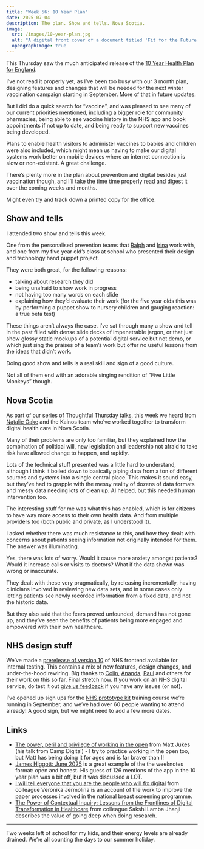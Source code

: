 ```yaml
---
title: "Week 56: 10 Year Plan"
date: 2025-07-04
description: The plan. Show and tells. Nova Scotia.
image:
  src: /images/10-year-plan.jpg
  alt: "A digital front cover of a document titled 'Fit for the Future: 10 Year Health Plan for England', with the NHS logo, the UK Government crown, the date July 2025, and a stock photo of a DNA double helix."
  opengraphImage: true
---
```


This Thursday saw the much anticipated release of the [10 Year Health Plan for England](https://www.gov.uk/government/publications/10-year-health-plan-for-england-fit-for-the-future).

I’ve not read it properly yet, as I’ve been too busy with our 3 month plan, designing features and changes that will be needed for the next winter vaccination campaign starting in September. More of that in future updates.

But I did do a quick search for “vaccine”, and was pleased to see many of our current priorities mentioned, including a bigger role for community pharmacies, being able to see vaccine history in the NHS app and book appointments if not up to date, and being ready to support new vaccines being developed.

Plans to enable health visitors to administer vaccines to babies and children were also included, which might mean us having to make our digital systems work better on mobile devices where an internet connection is slow or non-existent. A great challenge.

There’s plenty more in the plan about prevention and digital besides just vaccination though, and I’ll take the time time properly read and digest it over the coming weeks and months.

Might even try and track down a printed copy for the office.

## Show and tells

I attended two show and tells this week.

One from the personalised prevention teams that [Ralph](https://ralphhawkins.co.uk/) and [Irina](https://irinapencheva.com) work with, and one from my five year old’s class at school who presented their design and technology hand puppet project.

They were both great, for the following reasons:

* talking about research they did
* being unafraid to show work in progress
* not having too many words on each slide
* explaining how they’d evaluate their work (for the five year olds this was by performing a puppet show to nursery children and gauging reaction: a true beta test)

These things aren’t always the case. I’ve sat through many a show and tell in the past filled with dense slide decks of impenetrable jargon, or that just show glossy static mockups of a potential digital service but not demo, or which just sing the praises of a team’s work but offer no useful lessons from the ideas that didn’t work.

Doing good show and tells is a real skill and sign of a good culture.

Not all of them end with an adorable singing rendition of “Five Little Monkeys” though.

## Nova Scotia

As part of our series of Thoughtful Thursday talks, this week we heard from [Natalie Oake](https://www.linkedin.com/in/natalie-oake-468847108/?originalSubdomain=ca) and the Kainos team who’ve worked together to transform digital health care in Nova Scotia.

Many of their problems are only too familiar, but they explained how the combination of political will, new legislation and leadership not afraid to take risk have allowed change to happen, and rapidly.

Lots of the technical stuff presented was a little hard to understand, although I think it boiled down to basically piping data from a ton of different sources and systems into a single central place. This makes it sound easy, but they’ve had to grapple with the messy reality of dozens of data formats and messy data needing lots of clean up. AI helped, but this needed human intervention too.

The interesting stuff for me was what this has enabled, which is for citizens to have way more access to their own health data. And from multiple providers too (both public and private, as I understood it).

I asked whether there was much resistance to this, and how they dealt with concerns about patients seeing information not originally intended for them. The answer was illuminating.

Yes, there was lots of worry. Would it cause more anxiety amongst patients? Would it increase calls or visits to doctors? What if the data shown was wrong or inaccurate.

They dealt with these very pragmatically, by releasing incrementally, having clinicians involved in reviewing new data sets, and in some cases only letting patients see newly recorded information from a fixed data, and not the historic data.

But they also said that the fears proved unfounded, demand has not gone up, and they’ve seen the benefits of patients being more engaged and empowered with their own healthcare.

## NHS design stuff

We’ve made a [prerelease of version 10](https://github.com/nhsuk/nhsuk-frontend/releases/tag/v10.0.0-internal.0) of NHS frontend available for internal testing. This contains a mix of new features, design changes, and under-the-hood rewiring. Big thanks to [Colin](https://colinr.com), [Ananda](https://www.linkedin.com/in/ananda-maryon-27331286/), [Paul](https://paulrobertlloyd.com) and others for their work on this so far. Final stretch now. If you work on an NHS digital service, do test it out [give us feedback](https://github.com/nhsuk/nhsuk-frontend/discussions/1455) if you have any issues (or not).

I’ve opened up sign ups for the [NHS prototype kit](https://prototype-kit.service-manual.nhs.uk) training course we’re running in September, and we’ve had over 60 people wanting to attend already! A good sign, but we might need to add a few more dates.

## Links

* [The power, peril and privilege of working in the open](https://digitalbydefault.com/2025/07/03/camp-digital-2025-working-in-the-open/) from Matt Jukes (his talk from Camp Digital) - I try to practice working in the open too, but Matt has being doing it for ages and is far braver than I!
* [James Higgott: June 2025](https://weeknot.es/monthnote-june-2025-5faffc21dbf8) is a great example of the the weeknotes format: open and honest. His guess of 126 mentions of the app in the 10 year plan was a bit off, but it was discussed a LOT.
* [I will tell everyone that you are the people who will fix digital](https://medium.com/@veroj/i-will-tell-everyone-that-you-are-the-people-who-will-fix-digital-8b2cae7df15d) from colleague Veronika Jermolina is an account of the work to improve the paper processes involved in the national breast screening programme.
* [The Power of Contextual Inquiry: Lessons from the Frontlines of Digital Transformation in Healthcare](https://medium.com/@sakshilamba/the-power-of-contextual-inquiry-lessons-from-the-frontlines-of-digital-transformation-in-bc7485646f9d) from colleague Sakshi Lamba Jhanji describes the value of going deep when doing research.

---

Two weeks left of school for my kids, and their energy levels are already drained. We’re all counting the days to our summer holiday.
